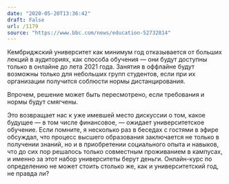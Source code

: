 ```yaml
---
date: "2020-05-20T13:36:42"
draft: False
url: /1179
source: "https://www.bbc.com/news/education-52732814"
---
```


Кембриджский университет как минимум год отказывается от больших лекций в аудиториях, как способа обучения — они будут доступны только в онлайне до лета 2021 года. Занятия в оффлайне будут возможны только для небольших групп студентов, если при их организации получится соблюсти нормы дистанцирования.

Впрочем, решение может быть пересмотрено, если требования и нормы будут смягчены. 

Это возвращает нас к уже имевшей место дискуссии о том, какое будущее — в том числе финансовое, — ожидает университетское обучение. Если помните, я несколько раз в беседах с гостями в эфире обсуждал, что процесс высшего образования заключается не только в получении знаний, но и в приобретении социального опыта и навыков, что до сих пор решалось только совместным проживанием в кампусах, и именно за этот набор университеты берут деньги. Онлайн-курс по определению не может стоить столько же, как и университетский год, не правда ли?
